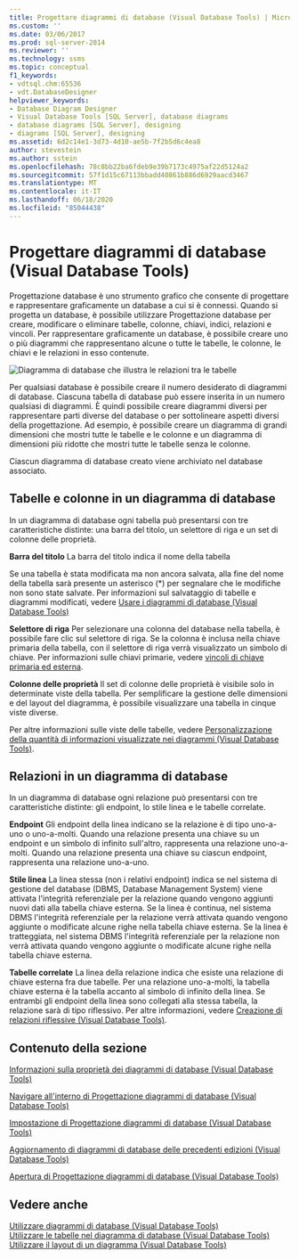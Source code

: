 ```yaml
---
title: Progettare diagrammi di database (Visual Database Tools) | Microsoft Docs
ms.custom: ''
ms.date: 03/06/2017
ms.prod: sql-server-2014
ms.reviewer: ''
ms.technology: ssms
ms.topic: conceptual
f1_keywords:
- vdtsql.chm:65536
- vdt.DatabaseDesigner
helpviewer_keywords:
- Database Diagram Designer
- Visual Database Tools [SQL Server], database diagrams
- database diagrams [SQL Server], designing
- diagrams [SQL Server], designing
ms.assetid: 6d2c14e1-3d73-4d10-ae5b-7f2b5d6c4ea8
author: stevestein
ms.author: sstein
ms.openlocfilehash: 78c8bb22ba6fdeb9e39b7173c4975af22d5124a2
ms.sourcegitcommit: 57f1d15c67113bbadd40861b886d6929aacd3467
ms.translationtype: MT
ms.contentlocale: it-IT
ms.lasthandoff: 06/18/2020
ms.locfileid: "85044438"
---
```

# <a name="design-database-diagrams-visual-database-tools"></a>Progettare diagrammi di database (Visual Database Tools)
  Progettazione database è uno strumento grafico che consente di progettare e rappresentare graficamente un database a cui si è connessi. Quando si progetta un database, è possibile utilizzare Progettazione database per creare, modificare o eliminare tabelle, colonne, chiavi, indici, relazioni e vincoli. Per rappresentare graficamente un database, è possibile creare uno o più diagrammi che rappresentano alcune o tutte le tabelle, le colonne, le chiavi e le relazioni in esso contenute.  
  
 ![Diagramma di database che illustra le relazioni tra le tabelle](../../database-engine/media//dv3w7c1.gif "Diagramma di database che illustra le relazioni tra le tabelle")  
  
 Per qualsiasi database è possibile creare il numero desiderato di diagrammi di database. Ciascuna tabella di database può essere inserita in un numero qualsiasi di diagrammi. È quindi possibile creare diagrammi diversi per rappresentare parti diverse del database o per sottolineare aspetti diversi della progettazione. Ad esempio, è possibile creare un diagramma di grandi dimensioni che mostri tutte le tabelle e le colonne e un diagramma di dimensioni più ridotte che mostri tutte le tabelle senza le colonne.  
  
 Ciascun diagramma di database creato viene archiviato nel database associato.  
  
## <a name="tables-and-columns-in-a-database-diagram"></a>Tabelle e colonne in un diagramma di database  
 In un diagramma di database ogni tabella può presentarsi con tre caratteristiche distinte: una barra del titolo, un selettore di riga e un set di colonne delle proprietà.  
  
 **Barra del titolo** La barra del titolo indica il nome della tabella  
  
 Se una tabella è stata modificata ma non ancora salvata, alla fine del nome della tabella sarà presente un asterisco (*) per segnalare che le modifiche non sono state salvate. Per informazioni sul salvataggio di tabelle e diagrammi modificati, vedere [Usare i diagrammi di database &#40;Visual Database Tools&#41;](visual-database-tools.md)  
  
 **Selettore di riga** Per selezionare una colonna del database nella tabella, è possibile fare clic sul selettore di riga. Se la colonna è inclusa nella chiave primaria della tabella, con il selettore di riga verrà visualizzato un simbolo di chiave. Per informazioni sulle chiavi primarie, vedere [vincoli di chiave primaria ed esterna](../../relational-databases/tables/primary-and-foreign-key-constraints.md).  
  
 **Colonne delle proprietà** Il set di colonne delle proprietà è visibile solo in determinate viste della tabella. Per semplificare la gestione delle dimensioni e del layout del diagramma, è possibile visualizzare una tabella in cinque viste diverse.  
  
 Per altre informazioni sulle viste delle tabelle, vedere [Personalizzazione della quantità di informazioni visualizzate nei diagrammi &#40;Visual Database Tools&#41;](customize-the-amount-of-information-displayed-in-diagrams-visual-database-tools.md).  
  
## <a name="relationships-in-a-database-diagram"></a>Relazioni in un diagramma di database  
 In un diagramma di database ogni relazione può presentarsi con tre caratteristiche distinte: gli endpoint, lo stile linea e le tabelle correlate.  
  
 **Endpoint** Gli endpoint della linea indicano se la relazione è di tipo uno-a-uno o uno-a-molti. Quando una relazione presenta una chiave su un endpoint e un simbolo di infinito sull'altro, rappresenta una relazione uno-a-molti. Quando una relazione presenta una chiave su ciascun endpoint, rappresenta una relazione uno-a-uno.  
  
 **Stile linea** La linea stessa (non i relativi endpoint) indica se nel sistema di gestione del database (DBMS, Database Management System) viene attivata l'integrità referenziale per la relazione quando vengono aggiunti nuovi dati alla tabella chiave esterna. Se la linea è continua, nel sistema DBMS l'integrità referenziale per la relazione verrà attivata quando vengono aggiunte o modificate alcune righe nella tabella chiave esterna. Se la linea è tratteggiata, nel sistema DBMS l'integrità referenziale per la relazione non verrà attivata quando vengono aggiunte o modificate alcune righe nella tabella chiave esterna.  
  
 **Tabelle correlate** La linea della relazione indica che esiste una relazione di chiave esterna fra due tabelle. Per una relazione uno-a-molti, la tabella chiave esterna è la tabella accanto al simbolo di infinito della linea. Se entrambi gli endpoint della linea sono collegati alla stessa tabella, la relazione sarà di tipo riflessivo. Per altre informazioni, vedere [Creazione di relazioni riflessive &#40;Visual Database Tools&#41;](draw-reflexive-relationships-visual-database-tools.md).  
  
## <a name="in-this-section"></a>Contenuto della sezione  
 [Informazioni sulla proprietà dei diagrammi di database &#40;Visual Database Tools&#41;](understand-database-diagram-ownership-visual-database-tools.md)  
  
 [Navigare all'interno di Progettazione diagrammi di database &#40;Visual Database Tools&#41;](navigate-in-database-diagram-designer-visual-database-tools.md)  
  
 [Impostazione di Progettazione diagrammi di database &#40;Visual Database Tools&#41;](set-up-database-diagram-designer-visual-database-tools.md)  
  
 [Aggiornamento di diagrammi di database delle precedenti edizioni &#40;Visual Database Tools&#41;](upgrade-database-diagrams-from-previous-editions-visual-database-tools.md)  
  
 [Apertura di Progettazione diagrammi di database &#40;Visual Database Tools&#41;](open-database-diagram-designer-visual-database-tools.md)  
  
## <a name="see-also"></a>Vedere anche  
 [Utilizzare diagrammi di database &#40;Visual Database Tools&#41;](visual-database-tools.md)   
 [Utilizzare le tabelle nel diagramma di database &#40;Visual Database Tools&#41;](work-with-tables-in-database-diagram-visual-database-tools.md)   
 [Utilizzare il layout di un diagramma &#40;Visual Database Tools&#41;](work-with-diagram-layout-visual-database-tools.md)  
  
  
